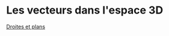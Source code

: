 # Les vecteurs dans l'espace 3D

[Droites et plans](https://www.youtube.com/watch?v=zrMBUrw-HzU&list=PL024XGD7WCIEEZ2oz9PL3IhHqrp5r5Y6R)
